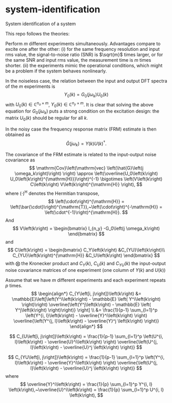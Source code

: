 # system-identification
System identification of a system

This repo follows the theories:

Perform $m$ different experiments simultaneously. Advantages compare to excite one after the other:
(i) for the same frequency resolution and input rms value, the signal-to-noise ratio (SNR) is $\sqrt{m}$ times larger, or for the same SNR and input rms value, the measurement time is $m$ times shorter.
(ii) the experiments mimic the operational conditions, which might be a problem if the system behaves nonlinearly.

In the noiseless case, the relation between the input and output DFT spectra of the $m$ experiments is
$$
Y_0\left(k\right) = G_0 \left(j \omega_k\right) U_0 \left(k\right)
$$
with $U_0\left(k\right) \in \mathbb{C}^{n_u \times m}$, $Y_0\left(k\right) \in \mathbb{C}^{n_y \times m}$. It is clear that solving the above equation for $G_0\left(j \omega_k\right)$ puts a strong condition on the excitation design: the matrix $U_0\left(k\right)$ should be regular for all $k$.

In the noisy case the frequency response matrix (FRM) estimate is then obtained as
$$
\hat{G}\left(j \omega_k\right) = Y\left(k\right) U\left(k\right)^{\dagger}.
$$

The covariance of the FRM estimate is related to the input-output noise covariance as
$$
\mathrm{Cov}\left(\mathrm{vec} \left(\hat{G}\left(j \omega_k\right)\right) \right) \approx \left(\overline{U_0\left(k\right) U_0\left(k\right)^{\mathrm{H}}}\right)^{-1} \bigotimes \left(V\left(k\right) C\left(k\right)  V\left(k\right)^{\mathrm{H}} \right),
$$
where $\left(\cdot\right)^{\mathrm{H}}$ denotes the Hermitian transpose,
$$
\left(\cdot\right)^{\mathrm{H}} = \left(\bar{\cdot}\right)^{\mathrm{T}},~\left(\cdot\right)^{-\mathrm{H}} = \left(\cdot^{-1}\right)^{\mathrm{H}}.
$$ And
$$
V\left(k\right) = 
\begin{bmatrix}
I_{n_y} -G_0\left(j \omega_k\right)
\end{bmatrix}
$$
and
$$
C\left(k\right) = 
\begin{bmatrix}
C_Y\left(k\right) &C_{YU}\left(k\right)\\
C_{YU}\left(k\right)^{\mathrm{H}} &C_U\left(k\right)
\end{bmatrix}
$$
with $\bigotimes$ the Kronecker product and $C_Y\left(k\right)$, $C_U\left(k\right)$ and $C_{YU}\left(k\right)$ the input-output noise covariance matrices of one experiment (one column of $Y\left(k\right)$ and $U\left(k\right)$)

Assume that we have $m$ different experiments and each experiment repeats $p$ times.
$$
\begin{align*}
C_{Y\left[i, j\right]}\left(k\right) &= \mathbb{E}\left[\left(Y^i\left(k\right) - \mathbb{E} \left( Y^i\left(k\right) \right)\right)  \overline{\left(Y^j\left(k\right) - \mathbb{E} \left( Y^j\left(k\right) \right)\right)} \right] \\
&= \frac{1}{p-1} \sum_{l=1}^p \left(Y^{i, l}\left(k\right) -  \overline{Y}^i\left(k\right) \right) \overline{\left(Y^{j, l}\left(k\right) -  \overline{Y}^j \left(k\right) \right)}
\end{align*}
$$

$$
C_{U\left[i, j\right]}\left(k\right) = \frac{1}{p-1} \sum_{l=1}^p \left(U^{i, l}\left(k\right) -  \overline{U}^i\left(k\right) \right) \overline{\left(U^{j, l}\left(k\right) -  \overline{U}^j \left(k\right) \right)}
$$

$$
C_{YU\left[i, j\right]}\left(k\right) = \frac{1}{p-1} \sum_{l=1}^p \left(Y^{i, l}\left(k\right) -  \overline{Y}^i\left(k\right) \right) \overline{\left(U^{j, l}\left(k\right) -  \overline{U}^j \left(k\right) \right)}
$$
where 
$$
\overline{Y}^i\left(k\right)  = \frac{1}{p} \sum_{l=1}^p Y^{i, l} \left(k\right),~\overline{U}^i\left(k\right)  = \frac{1}{p} \sum_{l=1}^p U^{i, l} \left(k\right),
$$